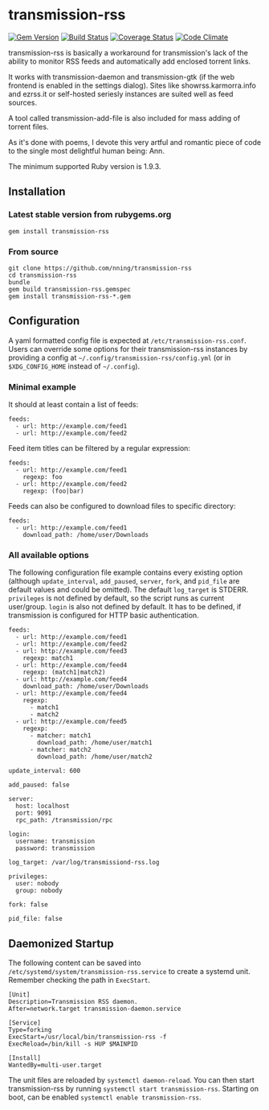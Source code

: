 transmission-rss
================

[![Gem Version](https://img.shields.io/gem/v/transmission-rss.svg)](http://badge.fury.io/rb/transmission-rss)
[![Build Status](https://img.shields.io/travis/nning/transmission-rss/master.svg)](https://travis-ci.org/nning/transmission-rss)
[![Coverage Status](https://img.shields.io/coveralls/nning/transmission-rss/master.svg)](https://coveralls.io/r/nning/transmission-rss)
[![Code Climate](https://img.shields.io/codeclimate/github/nning/transmission-rss.svg)](https://codeclimate.com/github/nning/transmission-rss)

transmission-rss is basically a workaround for transmission's lack of the
ability to monitor RSS feeds and automatically add enclosed torrent links.

It works with transmission-daemon and transmission-gtk (if the web frontend
is enabled in the settings dialog). Sites like showrss.karmorra.info and
ezrss.it or self-hosted seriesly instances are suited well as feed sources.

A tool called transmission-add-file is also included for mass adding of
torrent files.

As it's done with poems, I devote this very artful and romantic piece of
code to the single most delightful human being: Ann.

The minimum supported Ruby version is 1.9.3.

Installation
------------

### Latest stable version from rubygems.org

    gem install transmission-rss

### From source

    git clone https://github.com/nning/transmission-rss
    cd transmission-rss
	bundle
    gem build transmission-rss.gemspec
    gem install transmission-rss-*.gem

Configuration
-------------

A yaml formatted config file is expected at `/etc/transmission-rss.conf`. Users
can override some options for their transmission-rss instances by providing a
config at `~/.config/transmission-rss/config.yml` (or in `$XDG_CONFIG_HOME`
instead of `~/.config`).

### Minimal example

It should at least contain a list of feeds:

    feeds:
      - url: http://example.com/feed1
      - url: http://example.com/feed2

Feed item titles can be filtered by a regular expression:

    feeds:
      - url: http://example.com/feed1
        regexp: foo
      - url: http://example.com/feed2
        regexp: (foo|bar)

Feeds can also be configured to download files to specific directory:

    feeds:
      - url: http://example.com/feed1
        download_path: /home/user/Downloads

### All available options

The following configuration file example contains every existing option
(although `update_interval`, `add_paused`, `server`, `fork`, and `pid_file` are
default values and could be omitted). The default `log_target` is STDERR.
`privileges` is not defined by default, so the script runs as current
user/group. `login` is also not defined by default. It has to be defined, if
transmission is configured for HTTP basic authentication.

    feeds:
      - url: http://example.com/feed1
      - url: http://example.com/feed2
      - url: http://example.com/feed3
        regexp: match1
      - url: http://example.com/feed4
        regexp: (match1|match2)
      - url: http://example.com/feed4
        download_path: /home/user/Downloads
      - url: http://example.com/feed4
        regexp:
          - match1
          - match2
      - url: http://example.com/feed5
        regexp:
          - matcher: match1
		  	download_path: /home/user/match1
          - matcher: match2
		  	download_path: /home/user/match2

    update_interval: 600

    add_paused: false

    server:
      host: localhost
      port: 9091
      rpc_path: /transmission/rpc

	login:
	  username: transmission
	  password: transmission

    log_target: /var/log/transmissiond-rss.log

    privileges:
      user: nobody
      group: nobody

    fork: false

    pid_file: false

Daemonized Startup
------------------

The following content can be saved into
`/etc/systemd/system/transmission-rss.service` to create a systemd unit.
Remember checking the path in `ExecStart`.

    [Unit]
    Description=Transmission RSS daemon.
    After=network.target transmission-daemon.service

    [Service]
    Type=forking
    ExecStart=/usr/local/bin/transmission-rss -f
    ExecReload=/bin/kill -s HUP $MAINPID

    [Install]
    WantedBy=multi-user.target

The unit files are reloaded by `systemctl daemon-reload`. You can then start
transmission-rss by running `systemctl start transmission-rss`. Starting on
boot, can be enabled `systemctl enable transmission-rss`.
